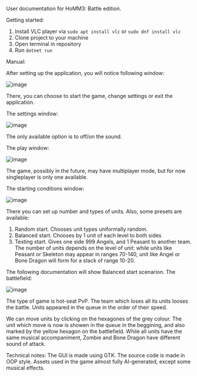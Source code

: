 User documentation for HoMM3: Battle edition.

Getting started:
1. Install VLC player via ```sudo apt install vlc``` or ```sudo dnf install vlc```
2. Clone project to your machine
3. Open terminal in repository
4. Run ```dotnet run```

Manual:

After setting up the application, you will notice following window:

![image](https://github.com/user-attachments/assets/451f8cfa-6304-4e96-bf38-68569e1c049a)

There, you can choose to start the game, change settings or exit the application.

The settings window:

![image](https://github.com/user-attachments/assets/2cf15194-9ece-42d7-8c19-f1aaa15eecac)

The only available option is to off/on the sound.

The play window:

![image](https://github.com/user-attachments/assets/5edd566f-bc6e-4213-a517-3b22751ffcc0)

The game, possibly in the future, may have multiplayer mode, but for now singleplayer is only one available.

The starting conditions window:

![image](https://github.com/user-attachments/assets/575b8c42-815c-46f1-b039-97ecd4fd178d)

There you can set up number and types of units.
Also, some presets are available:
1. Random start. Chooses unit types uniformally random.
2. Balanced start. Chooses by 1 unit of each level to both sides
3. Testing start. Gives one side 999 Angels, and 1 Peasant to another team.
The number of units depends on the level of unit: while units like Peasant or Skeleton may appear in ranges 70-140, unit like Angel or Bone Dragon will form for a stack of range 10-20.

The following documentation will show Balanced start scenarion.
The battlefield:

![image](https://github.com/user-attachments/assets/a6b33af8-69b7-4419-9fdd-c6a6e6ac6645)

The type of game is hot-seat PvP. The team which loses all its units looses the battle.
Units appeared in the queue in the order of their speed.

We can move units by clicking on the hexagones of the grey colour.
The unit which move is now is showen in the queue in the beggining, and also marked by the yellow hexagon on the battlefield.
While all units have the same musical accompaniment, Zombie and Bone Dragon have different sound of attack.

Technical notes:
The GUI is made using GTK.
The source code is made in OOP style.
Assets used in the game almost fully AI-generated, except some musical effects.
